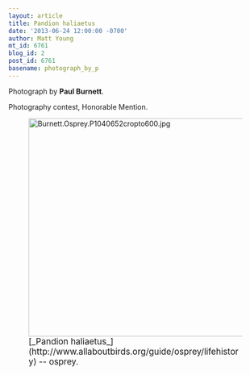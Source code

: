 ```yaml
---
layout: article
title: Pandion haliaetus
date: '2013-06-24 12:00:00 -0700'
author: Matt Young
mt_id: 6761
blog_id: 2
post_id: 6761
basename: photograph_by_p
---
```

Photograph by **Paul Burnett**.

Photography contest, Honorable Mention.

<figure>
<img src="http://pandasthumb.org/Burnett.Osprey.P1040652cropto600.jpg" alt="Burnett.Osprey.P1040652cropto600.jpg" width="607" height="433" />
<figcaption markdown="span">
<big>[_Pandion haliaetus_](http://www.allaboutbirds.org/guide/osprey/lifehistory) -- osprey.</big>

</figcaption>
</figure>
